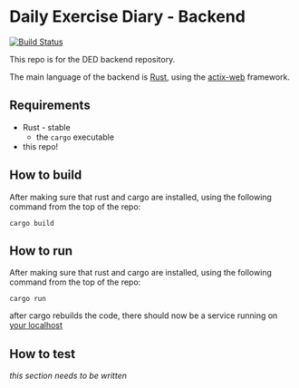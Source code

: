 # Daily Exercise Diary - Backend
[![Build Status](https://travis-ci.com/btv/DED_backend.svg?token=cBa9dzkvRhGroiTNpmQn&branch=master)](https://travis-ci.com/btv/DED_backend)

This repo is for the DED backend repository.

The main language of the backend is [Rust](https://www.rust-lang.org/), using the [actix-web](https://github.com/actix/actix-web) framework.

## Requirements
* Rust - stable
    * the `cargo` executable
* this repo!

## How to build
After making sure that rust and cargo are installed, using the following command from the top of the repo:

```
cargo build
```

## How to run
After making sure that rust and cargo are installed, using the following command from the top of the repo:

```
cargo run
```

after cargo rebuilds the code, there should now be a service running on [your localhost](http://127.0.0.1:8080)

## How to test
*this section needs to be written*
